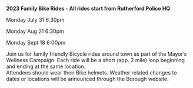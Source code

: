 **2023 Family Bike Rides - All rides start from Rutherford Police HQ**

Monday July 31 6:30pm 

Monday Aug 21 6:30pm 

Monday Sept 18 6:00pm 

Join us for family friendly Bicycle rides around town as part of the  Mayor’s Wellness Campaign.  Each ride will be a short (app. 2 mile) loop beginning and ending at the same location.  
Attendees should wear their Bike helmets.  Weather related changes to dates or locations will be announced through the Borough website.
